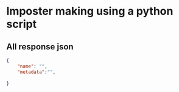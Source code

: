 # Imposter making using a python script

## All response json

```json
{
    "name": "",
    "metadata":"",
    
}
```